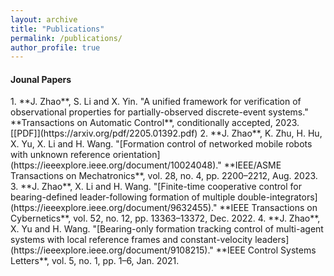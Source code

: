 ```yaml
---
layout: archive
title: "Publications"
permalink: /publications/
author_profile: true
---
```


<h4>Jounal Papers</h4>
1. **J. Zhao**, S. Li and X. Yin. "A unified framework for verification of observational properties for partially-observed discrete-event systems." **Transactions on Automatic Control**, conditionally accepted, 2023. [[PDF]](https://arxiv.org/pdf/2205.01392.pdf)
2. **J. Zhao**, K. Zhu, H. Hu, X. Yu, X. Li and H. Wang. "[Formation control of networked mobile robots with unknown reference orientation](https://ieeexplore.ieee.org/document/10024048)." **IEEE/ASME Transactions on Mechatronics**, vol. 28, no. 4, pp. 2200–2212, Aug. 2023.
3. **J. Zhao**, X. Li and H. Wang. "[Finite-time cooperative control for bearing-defined leader-following formation of multiple double-integrators](https://ieeexplore.ieee.org/document/9632455)." **IEEE Transactions on Cybernetics**, vol. 52, no. 12, pp. 13363–13372, Dec. 2022.
4. **J. Zhao**, X. Yu and H. Wang. "[Bearing-only formation tracking control of multi-agent systems with local reference frames and constant-velocity leaders](https://ieeexplore.ieee.org/document/9108215)." **IEEE Control Systems Letters**, vol. 5, no. 1, pp. 1–6, Jan. 2021.

<br />
